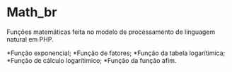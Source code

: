 # Math_br

Funções matemáticas feita no modelo de processamento de linguagem natural em PHP.

*Função exponencial;
*Função de fatores;
*Função da tabela logarítimica;
*Função de cálculo logarítimico;
*Função da função afim.

